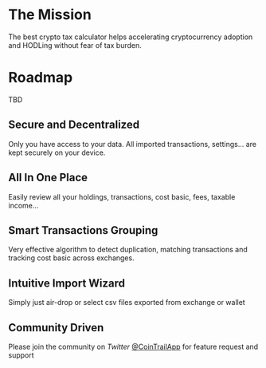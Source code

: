 # The Mission
The best crypto tax calculator helps accelerating cryptocurrency adoption and HODLing without fear of tax burden.

# Roadmap
TBD

## Secure and Decentralized
Only you have access to your data. All imported transactions, settings... are kept securely on your device.

## All In One Place
Easily review all your holdings, transactions, cost basic, fees, taxable income...

## Smart Transactions Grouping
Very effective algorithm to detect duplication, matching transactions and tracking cost basic across exchanges.

## Intuitive Import Wizard
Simply just air-drop or select csv files exported from exchange or wallet

## Community Driven
Please join the community on *Twitter* [@CoinTrailApp](https://twitter.com/CoinTrailApp) for feature request and support
